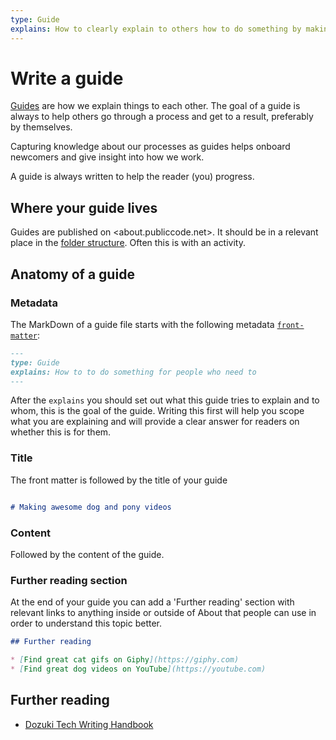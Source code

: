 ```yaml
---
type: Guide
explains: How to clearly explain to others how to do something by making a guide on About
---
```


# Write a guide

[Guides](../../glossary/guide-definition.md) are how we explain things to each other. The goal of a guide is always to help others go through a process and get to a result, preferably by themselves.

Capturing knowledge about our processes as guides helps onboard newcomers and give insight into how we work.

A guide is always written to help the reader (you) progress.

## Where your guide lives

Guides are published on <about.publiccode.net>. It should be in a relevant place in the [folder structure](about-folder-structure.md). Often this is with an activity.

## Anatomy of a guide

### Metadata

The MarkDown of a guide file starts with the following metadata [`front-matter`](https://jekyllrb.com/docs/front-matter/):

```markdown
---
type: Guide
explains: How to to do something for people who need to
---
```

After the `explains` you should set out what this guide tries to explain and to whom, this is the goal of the guide. Writing this first will help you scope what you are explaining and will provide a clear answer for readers on whether this is for them.

### Title

The front matter is followed by the title of your guide

```markdown

# Making awesome dog and pony videos

```

### Content

Followed by the content of the guide.

### Further reading section

At the end of your guide you can add a 'Further reading' section with relevant links to anything inside or outside of About that people can use in order to understand this topic better.

```markdown
## Further reading

* [Find great cat gifs on Giphy](https://giphy.com)
* [Find great dog videos on YouTube](https://youtube.com)
```

## Further reading

* [Dozuki Tech Writing Handbook](https://www.dozuki.com/Tech_Writing)
